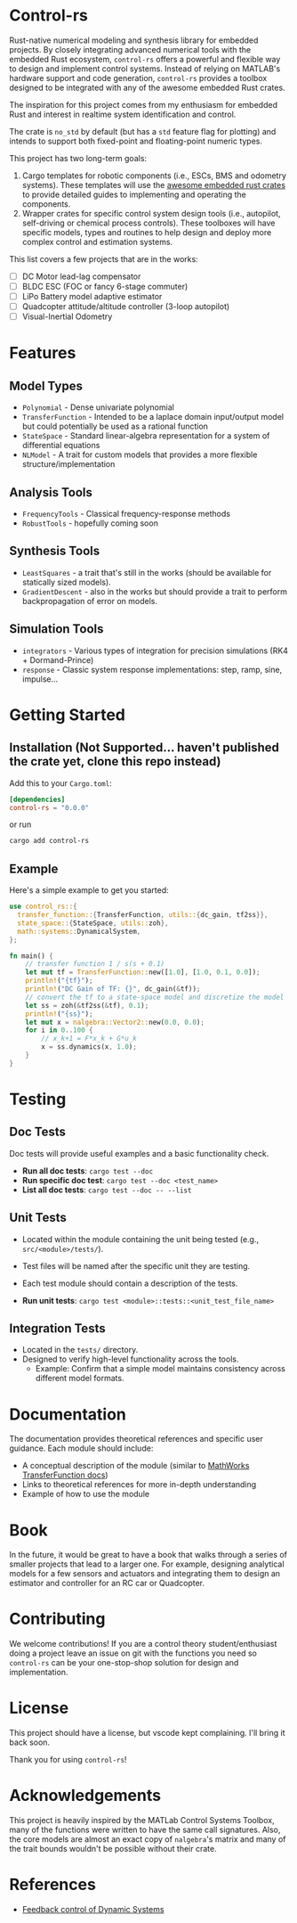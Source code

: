 # Control-rs

Rust-native numerical modeling and synthesis library for embedded projects. By closely integrating advanced numerical
tools with the embedded Rust ecosystem, `control-rs` offers a powerful and flexible way to design and implement
control systems. Instead of relying on MATLAB's hardware support and code generation, `control-rs` provides a toolbox
designed to be integrated with any of the awesome embedded Rust crates. 

The inspiration for this project comes from my enthusiasm for embedded Rust and interest in realtime system 
identification and control. 

The crate is `no_std` by default (but has a `std` feature flag for plotting) and intends to support 
both fixed-point and floating-point numeric types.

This project has two long-term goals:
1. Cargo templates for robotic components (i.e., ESCs, BMS and odometry systems). These templates will use the
[awesome embedded rust crates](https://github.com/rust-embedded/awesome-embedded-rust) to provide detailed guides to implementing and operating the components.
2. Wrapper crates for specific control system design tools (i.e., autopilot, self-driving or chemical process controls). 
These toolboxes will have specific models, types and routines to help design and deploy more complex control and 
estimation systems.

This list covers a few projects that are in the works:
- [ ] DC Motor lead-lag compensator
- [ ] BLDC ESC (FOC or fancy 6-stage commuter)
- [ ] LiPo Battery model adaptive estimator
- [ ] Quadcopter attitude/altitude controller (3-loop autopilot)
- [ ] Visual-Inertial Odometry

# Features
## Model Types

* `Polynomial` - Dense univariate polynomial
* `TransferFunction` - Intended to be a laplace domain input/output model but could potentially be
  used as a rational function
* `StateSpace` - Standard linear-algebra representation for a system of differential equations
* `NLModel` - A trait for custom models that provides a more flexible structure/implementation

## Analysis Tools

* `FrequencyTools` - Classical frequency-response methods
* `RobustTools` - hopefully coming soon

## Synthesis Tools

* `LeastSquares` - a trait that's still in the works (should be available for statically sized 
  models).
* `GradientDescent` - also in the works but should provide a trait to perform backpropagation of
  error on models.

## Simulation Tools

* `integrators` - Various types of integration for precision simulations (RK4 + Dormand-Prince)
* `response` - Classic system response implementations: step, ramp, sine, impulse...

# Getting Started

## Installation (Not Supported... haven't published the crate yet, clone this repo instead)

Add this to your `Cargo.toml`:

```toml
[dependencies]
control-rs = "0.0.0"
```

or run

```bash
cargo add control-rs
```

## Example

Here's a simple example to get you started:

```rust
use control_rs::{
  transfer_function::{TransferFunction, utils::{dc_gain, tf2ss}},
  state_space::{StateSpace, utils::zoh},
  math::systems::DynamicalSystem,
};

fn main() {
    // transfer function 1 / s(s + 0.1)
    let mut tf = TransferFunction::new([1.0], [1.0, 0.1, 0.0]);
    println!("{tf}");
    println!("DC Gain of TF: {}", dc_gain(&tf));
    // convert the tf to a state-space model and discretize the model
    let ss = zoh(&tf2ss(&tf), 0.1);
    println!("{ss}");
    let mut x = nalgebra::Vector2::new(0.0, 0.0);
    for i in 0..100 {
        // x_k+1 = F*x_k + G*u_k
        x = ss.dynamics(x, 1.0);
    }
}
```

# Testing

## Doc Tests

Doc tests will provide useful examples and a basic functionality check.

* **Run all doc tests**: `cargo test --doc`
* **Run specific doc test**: `cargo test --doc <test_name>`
* **List all doc tests**: `cargo test --doc -- --list`

## Unit Tests

* Located within the module containing the unit being tested (e.g., `src/<module>/tests/`).
* Test files will be named after the specific unit they are testing.
* Each test module should contain a description of the tests.

* **Run unit tests**: `cargo test <module>::tests::<unit_test_file_name>`

## Integration Tests

* Located in the `tests/` directory.
* Designed to verify high-level functionality across the tools.
  * Example: Confirm that a simple model maintains consistency across different model formats.

# Documentation

The documentation provides theoretical references and specific user guidance. Each module should include:

* A conceptual description of the module (similar to [MathWorks TransferFunction docs](https://www.mathworks.com/help/control/ug/transfer-functions.html))
* Links to theoretical references for more in-depth understanding
* Example of how to use the module

# Book

In the future, it would be great to have a book that walks through a series of smaller projects that lead to a larger 
one. For example, designing analytical models for a few sensors and actuators and integrating them to design an 
estimator and controller for an RC car or Quadcopter.

# Contributing

We welcome contributions! If you are a control theory student/enthusiast doing a project leave an issue on git with the 
functions you need so `control-rs` can be your one-stop-shop solution for design and implementation.

# License

This project should have a license, but vscode kept complaining. I'll bring it back soon.

Thank you for using `control-rs`!

# Acknowledgements

This project is heavily inspired by the MATLab Control Systems Toolbox, many of the functions were written to have the
same call signatures. Also, the core models are almost an exact copy of `nalgebra`'s matrix and many of the trait bounds 
wouldn't be possible without their crate.

# References
* [Feedback control of Dynamic Systems](https://mrce.in/ebooks/Feedback%20Control%20of%20Dynamic%20Systems%208th%20Ed.pdf)